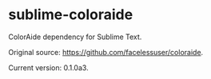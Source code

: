 # sublime-coloraide

ColorAide dependency for Sublime Text.

Original source: https://github.com/facelessuser/coloraide.

Current version:  0.1.0a3.
